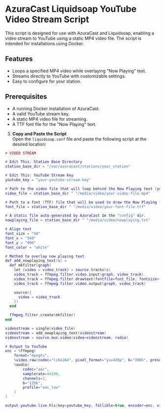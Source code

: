 # AzuraCast Liquidsoap YouTube Video Stream Script

This script is designed for use with AzuraCast and Liquidsoap, enabling a video stream to YouTube using a static MP4 video file. The script is intended for installations using Docker.

## Features

- Loops a specified MP4 video while overlaying "Now Playing" text.
- Streams directly to YouTube with customizable settings.
- Easy to configure for your station.

## Prerequisites

- A running Docker installation of AzuraCast.
- A valid YouTube stream key.
- A static MP4 video file for streaming.
- A TTF font file for the "Now Playing" text.


3. **Copy and Paste the Script**  
Open the `liquidsoap.conf` file and paste the following script at the desired location:

```lua
# VIDEO STREAM 

# Edit This: Station Base Directory
station_base_dir = "/var/azuracast/stations/your_station"

# Edit This: YouTube Stream Key
youtube_key = "your-youtube-stream-key"

# Path to the video file that will loop behind the Now Playing text (you have to provide this)
video_file = station_base_dir ^ "/media/video/your-video-file.mp4"

# Path to a font (TTF) file that will be used to draw the Now Playing text (you have to provide this)
font_file = station_base_dir ^ "/media/video/your-font-file.ttf"

# A static file auto-generated by AzuraCast in the "config" dir.
nowplaying_file = station_base_dir ^ "/media/video/nowplaying.txt"

# Align text
font_size = "50"
font_x = "340"
font_y = "990"
font_color = "white"

# Method to overlay now playing text
def add_nowplaying_text(s) =
  def mkfilter(graph)
    let {video = video_track} = source.tracks(s)
    video_track = ffmpeg.filter.video.input(graph, video_track)
    video_track = ffmpeg.filter.drawtext(fontfile=font_file, fontsize=font_size, x=font_x, y=font_y, fontcolor=font_color, textfile=nowplaying_file, reload=5, graph, video_track)
    video_track = ffmpeg.filter.video.output(graph, video_track)

    source({
      video = video_track
    })
  end

  ffmpeg.filter.create(mkfilter)
end

videostream = single(video_file)
videostream = add_nowplaying_text(videostream)
videostream = source.mux.video(video=videostream, radio)

# Output to YouTube
enc = %ffmpeg(
    format="mpegts", 
    %video.raw(codec="libx264", pixel_format="yuv420p", b="300k", preset="superfast", r=25, g=50),
    %audio(
        codec="aac",
        samplerate=44100,
        channels=2,
        b="120k",
        profile="aac_low"
    )
)

output.youtube.live.hls(key=youtube_key, fallible=true, encoder=enc, videostream)
